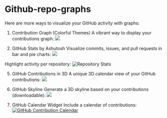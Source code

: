 # Github-repo-graphs

Here are more ways to visualize your GitHub activity with graphs:

1. Contribution Graph (Colorful Themes)
A vibrant way to display your contributions graph:
![](https://github-readme-activity-graph.vercel.app/graph?username=kashyapghodasara&bg_color=0d1117&color=58a6ff&line=38bdae&point=f8d847&area=true&hide_border=true)<br>


3. GitHub Stats by Ashutosh
Visualize commits, issues, and pull requests in bar and pie charts:
![](https://github-readme-activity-graph.vercel.app/graph?username=kashyapghodasara&theme=github-dark&hide_border=true&v=1)


Highlight activity per repository:
![Repository Stats](https://github-contributor-stats.vercel.app/api?username=kashyapghodasara&limit=5&theme=dark&combine_all_yearly_contributions=true)<br>


5. GitHub Contributions in 3D
A unique 3D calendar view of your GitHub contributions:
![](https://github-contributions-api.deno.dev/Kashyapghodasara.svg)<br>


6. GitHub Skyline
Generate a 3D skyline based on your contributions (downloadable):
![](https://github-profile-summary-cards.vercel.app/api/cards/productive-time?username=kashyapghodasara&theme=github_dark&utcOffset=5)<br>


8. GitHub Calendar Widget
Include a calendar of contributions:
[![GitHub Contribution Calendar](https://github-readme-stats.vercel.app/api?username=kashyapghodasara&show_icons=true&hide_border=true&include_all_commits=true&count_private=true)](https://github.com/kashyapghodasara)<br>







